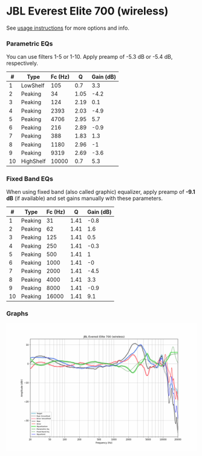 # JBL Everest Elite 700 (wireless)
See [usage instructions](https://github.com/jaakkopasanen/AutoEq#usage) for more options and info.

### Parametric EQs
You can use filters 1-5 or 1-10. Apply preamp of -5.3 dB or -5.4 dB, respectively.

|   # | Type      |   Fc (Hz) |    Q |   Gain (dB) |
|-----|-----------|-----------|------|-------------|
|   1 | LowShelf  |       105 | 0.7  |         3.3 |
|   2 | Peaking   |        34 | 1.05 |        -4.2 |
|   3 | Peaking   |       124 | 2.19 |         0.1 |
|   4 | Peaking   |      2393 | 2.03 |        -4.9 |
|   5 | Peaking   |      4706 | 2.95 |         5.7 |
|   6 | Peaking   |       216 | 2.89 |        -0.9 |
|   7 | Peaking   |       388 | 1.83 |         1.3 |
|   8 | Peaking   |      1180 | 2.96 |        -1   |
|   9 | Peaking   |      9319 | 2.69 |        -3.6 |
|  10 | HighShelf |     10000 | 0.7  |         5.3 |

### Fixed Band EQs
When using fixed band (also called graphic) equalizer, apply preamp of **-9.1 dB** (if available) and set gains manually with these parameters.

|   # | Type    |   Fc (Hz) |    Q |   Gain (dB) |
|-----|---------|-----------|------|-------------|
|   1 | Peaking |        31 | 1.41 |        -0.8 |
|   2 | Peaking |        62 | 1.41 |         1.6 |
|   3 | Peaking |       125 | 1.41 |         0.5 |
|   4 | Peaking |       250 | 1.41 |        -0.3 |
|   5 | Peaking |       500 | 1.41 |         1   |
|   6 | Peaking |      1000 | 1.41 |        -0   |
|   7 | Peaking |      2000 | 1.41 |        -4.5 |
|   8 | Peaking |      4000 | 1.41 |         3.3 |
|   9 | Peaking |      8000 | 1.41 |        -0.9 |
|  10 | Peaking |     16000 | 1.41 |         9.1 |

### Graphs
![](./JBL%20Everest%20Elite%20700%20(wireless).png)
